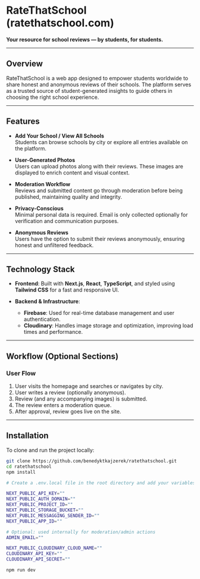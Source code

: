# RateThatSchool (ratethatschool.com)

**Your resource for school reviews — by students, for students.**

---

## Overview

RateThatSchool is a web app designed to empower students worldwide to share honest and anonymous reviews of their schools. The platform serves as a trusted source of student-generated insights to guide others in choosing the right school experience.

---

## Features

- **Add Your School / View All Schools**  
  Students can browse schools by city or explore all entries available on the platform.

- **User-Generated Photos**  
  Users can upload photos along with their reviews. These images are displayed to enrich content and visual context.

- **Moderation Workflow**  
  Reviews and submitted content go through moderation before being published, maintaining quality and integrity.

- **Privacy-Conscious**  
  Minimal personal data is required. Email is only collected optionally for verification and communication purposes.

- **Anonymous Reviews**  
  Users have the option to submit their reviews anonymously, ensuring honest and unfiltered feedback.
  
---

## Technology Stack

- **Frontend**: Built with **Next.js**, **React**, **TypeScript**, and styled using **Tailwind CSS** for a fast and responsive UI.
  
- **Backend & Infrastructure**:
  - **Firebase**: Used for real-time database management and user authentication.
  - **Cloudinary**: Handles image storage and optimization, improving load times and performance.

---

## Workflow (Optional Sections)

### User Flow
1. User visits the homepage and searches or navigates by city.
2. User writes a review (optionally anonymous).
3. Review (and any accompanying images) is submitted.
4. The review enters a moderation queue.
5. After approval, review goes live on the site.

---
## Installation

To clone and run the project locally:
```bash
git clone https://github.com/benedyktkajzerek/ratethatschool.git
cd ratethatschool
npm install

# Create a .env.local file in the root directory and add your variables (Firebase, Cloudinary).

NEXT_PUBLIC_API_KEY=""
NEXT_PUBLIC_AUTH_DOMAIN=""
NEXT_PUBLIC_PROJECT_ID=""
NEXT_PUBLIC_STORAGE_BUCKET=""
NEXT_PUBLIC_MESSAGGING_SENDER_ID=""
NEXT_PUBLIC_APP_ID=""

# Optional: used internally for moderation/admin actions
ADMIN_EMAIL=""

NEXT_PUBLIC_CLOUDINARY_CLOUD_NAME=""
CLOUDINARY_API_KEY=""
CLOUDINARY_API_SECRET=""

npm run dev
```
